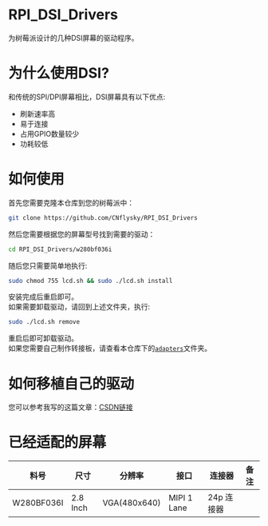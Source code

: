 # RPI_DSI_Drivers
为树莓派设计的几种DSI屏幕的驱动程序。

# 为什么使用DSI?

和传统的SPI/DPI屏幕相比，DSI屏幕具有以下优点:
- 刷新速率高
- 易于连接
- 占用GPIO数量较少
- 功耗较低

# 如何使用
首先您需要克隆本仓库到您的树莓派中：  
```bash
git clone https://github.com/CNflysky/RPI_DSI_Drivers
```
然后您需要根据您的屏幕型号找到需要的驱动：  
```bash
cd RPI_DSI_Drivers/w280bf036i
```
随后您只需要简单地执行:  
```bash
sudo chmod 755 lcd.sh && sudo ./lcd.sh install
```
安装完成后重启即可。  
如果需要卸载驱动，请回到上述文件夹，执行:  
```bash
sudo ./lcd.sh remove
```
重启后即可卸载驱动。  
如果您需要自己制作转接板，请查看本仓库下的[`adapters`](https://github.com/CNflysky/RPI_DSI_Drivers/tree/main/adapters)文件夹。  
# 如何移植自己的驱动
您可以参考我写的这篇文章：[CSDN链接](https://blog.csdn.net/CNflysky/article/details/123119666)  

# 已经适配的屏幕
| 料号 | 尺寸 | 分辨率 | 接口 | 连接器 | 备注 |
| ---- | ---- | --- | --- | --- | --- |
|W280BF036I| 2.8 Inch| VGA(480x640) | MIPI 1 Lane | 24p 连接器 ||
